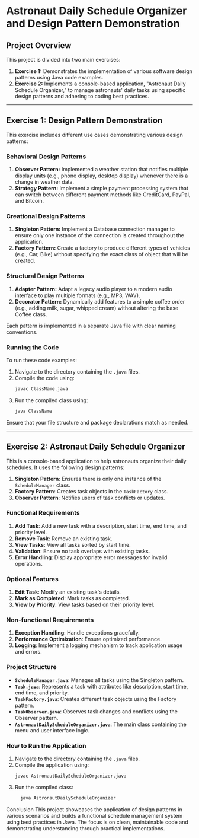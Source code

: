 # Astronaut Daily Schedule Organizer and Design Pattern Demonstration

## Project Overview

This project is divided into two main exercises:

1. **Exercise 1:** Demonstrates the implementation of various software design patterns using Java code examples.
2. **Exercise 2:** Implements a console-based application, "Astronaut Daily Schedule Organizer," to manage astronauts' daily tasks using specific design patterns and adhering to coding best practices.

---

## Exercise 1: Design Pattern Demonstration

This exercise includes different use cases demonstrating various design patterns:

### Behavioral Design Patterns
1. **Observer Pattern:** Implemented a weather station that notifies multiple display units (e.g., phone display, desktop display) whenever there is a change in weather data.
2. **Strategy Pattern:** Implement a simple payment processing system that can switch between different payment methods like CreditCard, PayPal, and Bitcoin.
   
### Creational Design Patterns
1. **Singleton Pattern:** Implement a Database connection manager to ensure only one instance of the connection is created throughout the application.
2. **Factory Pattern:** Create a factory to produce different types of vehicles (e.g., Car, Bike) without specifying the exact class of object that will be created.
   
### Structural Design Patterns
1. **Adapter Pattern:** Adapt a legacy audio player to a modern audio interface to play multiple formats (e.g., MP3, WAV).
2. **Decorator Pattern:** Dynamically add features to a simple coffee order (e.g., adding milk, sugar, whipped cream) without altering the base Coffee class.

Each pattern is implemented in a separate Java file with clear naming conventions.

### Running the Code
To run these code examples:

1. Navigate to the directory containing the `.java` files.
2. Compile the code using:
    ```bash
    javac ClassName.java
    ```
3. Run the compiled class using:
    ```bash
    java ClassName
    ```

Ensure that your file structure and package declarations match as needed.

---

## Exercise 2: Astronaut Daily Schedule Organizer

This is a console-based application to help astronauts organize their daily schedules. It uses the following design patterns:

1. **Singleton Pattern**: Ensures there is only one instance of the `ScheduleManager` class.
2. **Factory Pattern**: Creates task objects in the `TaskFactory` class.
3. **Observer Pattern**: Notifies users of task conflicts or updates.

### Functional Requirements
1. **Add Task**: Add a new task with a description, start time, end time, and priority level.
2. **Remove Task**: Remove an existing task.
3. **View Tasks**: View all tasks sorted by start time.
4. **Validation**: Ensure no task overlaps with existing tasks.
5. **Error Handling**: Display appropriate error messages for invalid operations.

### Optional Features
1. **Edit Task**: Modify an existing task's details.
2. **Mark as Completed**: Mark tasks as completed.
3. **View by Priority**: View tasks based on their priority level.

### Non-functional Requirements
1. **Exception Handling**: Handle exceptions gracefully.
2. **Performance Optimization**: Ensure optimized performance.
3. **Logging**: Implement a logging mechanism to track application usage and errors.

### Project Structure
- **`ScheduleManager.java`**: Manages all tasks using the Singleton pattern.
- **`Task.java`**: Represents a task with attributes like description, start time, end time, and priority.
- **`TaskFactory.java`**: Creates different task objects using the Factory pattern.
- **`TaskObserver.java`**: Observes task changes and conflicts using the Observer pattern.
- **`AstronautDailyScheduleOrganizer.java`**: The main class containing the menu and user interface logic.

### How to Run the Application

1. Navigate to the directory containing the `.java` files.
2. Compile the application using:
   ```bash
   javac AstronautDailyScheduleOrganizer.java
    ```
3. Run the compiled class:
    ```bash
      java AstronautDailyScheduleOrganizer
    ```

Conclusion
This project showcases the application of design patterns in various scenarios and builds a functional schedule management system using best practices in Java. The focus is on clean, maintainable code and demonstrating understanding through practical implementations.
